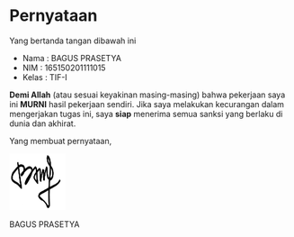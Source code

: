 # Pernyataan

Yang bertanda tangan dibawah ini

* Nama : BAGUS PRASETYA
* NIM : 165150201111015
* Kelas : TIF-I

**Demi Allah** (atau sesuai keyakinan masing-masing) bahwa pekerjaan saya ini **MURNI** hasil pekerjaan sendiri. Jika saya melakukan kecurangan dalam mengerjakan tugas ini, saya **siap** menerima semua sanksi yang berlaku di dunia dan akhirat.

Yang membuat pernyataan,

<p align="left">
  <img src="https://github.com/advprog-practicuum-if-i-1617/latihan-bab1-bagusprasetya/raw/master/TTD01.jpg" width="100" height="100"/>
</p>


BAGUS PRASETYA
